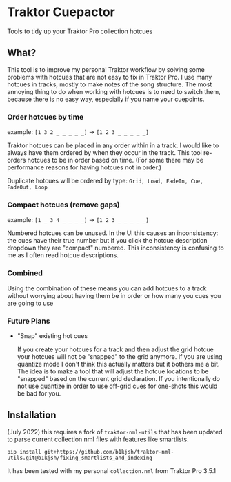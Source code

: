 # Traktor Cuepactor
Tools to tidy up your Traktor Pro collection hotcues

## What?

This tool is to improve my personal Traktor workflow by solving some problems with hotcues that are not easy to fix in Traktor Pro.
I use many hotcues in tracks, mostly to make notes of the song structure. The most annoying thing to do when working with hotcues is to need to switch them, because there is no easy way, especially if you name your cuepoints.

### Order hotcues by time
example: `[1 3 2 _ _ _ _ _]` → `[1 2 3 _ _ _ _ _]`

Traktor hotcues can be placed in any order within in a track. I would like to always have them ordered by when they occur in the track. This tool re-orders hotcues to be in order based on time. (For some there may be performance reasons for having hotcues not in order.)

Duplicate hotcues will be ordered by type: `Grid, Load, FadeIn, Cue, FadeOut, Loop`

### Compact hotcues (remove gaps)
example: `[1 _ 3 4 _ _ _ _]` → `[1 2 3 _ _ _ _ _]`

Numbered hotcues can be unused. In the UI this causes an inconsistency: the cues have their true number but if you click the hotcue description dropdown they are "compact" numbered. This inconsistency is confusing to me as I often read hotcue descriptions.
   
### Combined 
Using the combination of these means you can add hotcues to a track without worrying about having them be in order or how many
you cues you are going to use

### Future Plans
- "Snap" existing hot cues
  
  If you create your hotcues for a track and then adjust the grid hotcue your hotcues will not be "snapped" to the grid anymore. If you are using quantize mode I don't think this actually matters but it bothers me a bit. The idea is to make a tool that will adjust the hotcue locations to be "snapped" based on the current grid declaration. If you intentionally do not use quantize in order to use off-grid cues for one-shots this would be bad for you.

## Installation

(July 2022) this requires a fork of `traktor-nml-utils` that has been updated to parse current collection nml files with features like smartlists.
```shell
pip install git+https://github.com/b1kjsh/traktor-nml-utils.git@b1kjsh/fixing_smartlists_and_indexing
```
It has been tested with my personal `collection.nml` from Traktor Pro 3.5.1
